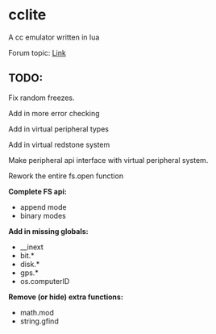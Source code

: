 cclite
======

A cc emulator written in lua

Forum topic: [Link](http://www.computercraft.info/forums2/index.php?/topic/13445-lightweight-cc-emulator-download-now/)

TODO:
-----

Fix random freezes.

Add in more error checking

Add in virtual peripheral types

Add in virtual redstone system

Make peripheral api interface with virtual peripheral system.

Rework the entire fs.open function

**Complete FS api:**

  * append mode
  * binary modes

**Add in missing globals:**

  * __inext
  * bit.*
  * disk.*
  * gps.*
  * os.computerID

**Remove (or hide) extra functions:**

  * math.mod
  * string.gfind
